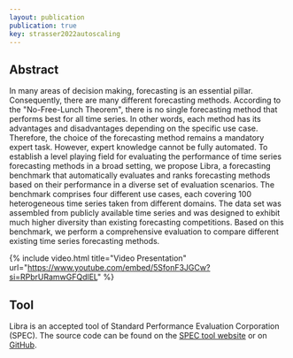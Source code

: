 ```yaml
---
layout: publication
publication: true
key: strasser2022autoscaling
---
```


## Abstract
In many areas of decision making, forecasting is an essential pillar. Consequently, there are many different forecasting methods. According to the "No-Free-Lunch Theorem", there is no single forecasting method that performs best for all time series. In other words, each method has its advantages and disadvantages depending on the specific use case. Therefore, the choice of the forecasting method remains a mandatory expert task. However, expert knowledge cannot be fully automated. To establish a level playing field for evaluating the performance of time series forecasting methods in a broad setting, we propose Libra, a forecasting benchmark that automatically evaluates and ranks forecasting methods based on their performance in a diverse set of evaluation scenarios. The benchmark comprises four different use cases, each covering 100 heterogeneous time series taken from different domains. The data set was assembled from publicly available time series and was designed to exhibit much higher diversity than existing forecasting competitions. Based on this benchmark, we perform a comprehensive evaluation to compare different existing time series forecasting methods.

{% include video.html title="Video Presentation" url="https://www.youtube.com/embed/5SfonF3JGCw?si=RPbrURamwGFQdlEL" %}

## Tool
Libra is an accepted tool of Standard Performance Evaluation Corporation (SPEC). The source code can be found on the [SPEC tool website](https://research.spec.org/tools/overview/libra/) or on [GitHub](https://github.com/DescartesResearch/ForecastBenchmark). 